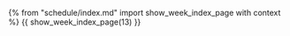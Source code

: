 {% from "schedule/index.md" import show_week_index_page with context %}
{{ show_week_index_page(13) }}

